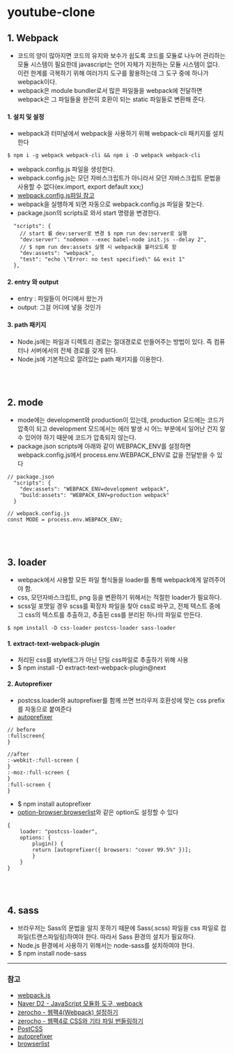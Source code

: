# youtube-clone

## 1. Webpack

- 코드의 양이 많아지면 코드의 유지와 보수가 쉽도록 코드를 모듈로 나누어 관리하는 모듈 시스템이 필요한데 javascript는 언어 자체가 지원하는 모듈 시스템이 없다. 이런 한계를 극복하기 위해 여러가지 도구를 활용하는데 그 도구 중에 하나가 webpack이다.
- webpack은 module bundler로서 많은 파일들을 webpack에 전달하면 webpack은 그 파일들을 완전히 호환이 되는 static 파일들로 변환해 준다.

#### 1. 설치 및 설정

- webpack과 터미널에서 webpack을 사용하기 위해 webpack-cli 패키지를 설치한다

```
$ npm i -g webpack webpack-cli && npm i -D webpack webpack-cli
```

- webpack.config.js 파일을 생성한다.
- webpack.config.js는 모던 자바스크립트가 아니라서 모던 자바스크립트 문법을 사용할 수 없다(ex.import, export default xxx;)
- [webpack.config.js파일 참고](.webpack.config.js)
- webpack을 실행하게 되면 자동으로 webpack.config.js 파일을 찾는다.
- package.json의 scripts로 와서 start 명령을 변경한다.

```
  "scripts": {
    // start 를 dev:server로 변경 $ npm run dev:server로 실행
    "dev:server": "nodemon --exec babel-node init.js --delay 2",
    // $ npm run dev:assets 실행 시 webpack을 불러오도록 함
    "dev:assets": "webpack",
    "test": "echo \"Error: no test specified\" && exit 1"
  },
```

#### 2. entry 와 output

- entry : 파일들이 어디에서 왔는가
- output: 그걸 어디에 넣을 것인가

#### 3. path 패키지

- Node.js에는 파일과 디렉토리 경로는 절대경로로 만들어주는 방법이 있다. 즉 컴퓨터나 서버에서의 전체 경로를 갖게 된다.
- Node.js에 기본적으로 깔려있는 path 패키지를 이용한다.

<br><br>

## 2. mode

- mode에는 development와 production이 있는데, production 모드에는 코드가 압축이 되고 development 모드에서는 에러 발생 시 어느 부분에서 일어난 건지 알 수 있어야 하기 때문에 코드가 압축되지 않는다.
- package.json scripts에 아래와 같이 WEBPACK_ENV를 설정하면 webpack.config.js에서 process.env.WEBPACK_ENV로 값을 전달받을 수 있다

```
// package.json
  "scripts": {
    "dev:assets": "WEBPACK_ENV=development webpack",
    "build:assets": "WEBPACK_ENV=production webpack"
  }

// webpack.config.js
const MODE = process.env.WEBPACK_ENV;
```

<br><br>

## 3. loader

- webpack에서 사용할 모든 파일 형식들을 loader를 통해 webpack에게 알려주어야 함.
- css, 모던자바스크립트, png 등을 변환하기 위해서는 적절한 loader가 필요하다.
- scss일 포맷일 경우 scss를 확장자 파일을 찾아 css로 바꾸고, 전체 텍스트 중에 그 css의 텍스트를 추출하고, 추출된 css를 분리된 하나의 파일로 만든다.

```
$ npm install -D css-loader postcss-loader sass-loader
```

#### 1. extract-text-webpack-plugin

- 처리된 css를 style태그가 아닌 단일 css파일로 추출하기 위해 사용
- \$ npm install -D extract-text-webpack-plugin@next

#### 2. Autoprefixer

- postcss.loader와 autoprefixer를 함께 쓰면 브라우저 호환성에 맞는 css prefix를 자동으로 붙여준다
- [autoprefixer](https://github.com/postcss/autoprefixer)

```
// before
:fullscreen{
}

//after
:-webkit-:full-screen {
}
:-moz-:full-screen {
}
:full-screen {
}
```

- \$ npm install autoprefixer
- [option-browser:browserlist](https://github.com/browserslist/browserslist#queries)와 같은 option도 설정할 수 있다

```
{
    loader: "postcss-loader",
    options: {
        plugin() {
        return [autoprefixer({ browsers: "cover 99.5%" })];
        }
    }
}
```

<br><br>

## 4. sass

- 브라우저는 Sass의 문법을 알지 못하기 때문에 Sass(.scss) 파일을 css 파일로 컴파일(트랜스파일링)하여야 한다. 따라서 Sass 환경의 설치가 필요하다.
- Node.js 환경에서 사용하기 위해서는 node-sass를 설치하여야 한다.
- \$ npm install node-sass

---

### 참고

- [webpack.js](https://webpack.js.org)
- [Naver D2 - JavaScript 모듈화 도구, webpack](https://d2.naver.com/helloworld/0239818)
- [zerocho - 웹팩4(Webpack) 설정하기](https://www.zerocho.com/category/Webpack/post/58aa916d745ca90018e5301d)
- [zerocho - 웹팩4로 CSS와 기타 파일 번들링하기](https://www.zerocho.com/category/Webpack/post/58ac2d6f2e437800181c1657)
- [PostCSS](https://postcss.org)
- [autoprefixer](https://github.com/postcss/autoprefixer)
- [browserlist](https://github.com/browserslist/browserslist#queries)
